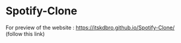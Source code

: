 # Spotify-Clone

For preview of the website :
https://itskdbro.github.io/Spotify-Clone/  
(follow this link)

